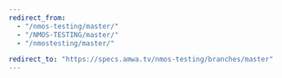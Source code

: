 ```yaml
---
redirect_from:
  - "/nmos-testing/master/"
  - "/NMOS-TESTING/master/"
  - "/nmostesting/master/"

redirect_to: "https://specs.amwa.tv/nmos-testing/branches/master"
---
```


